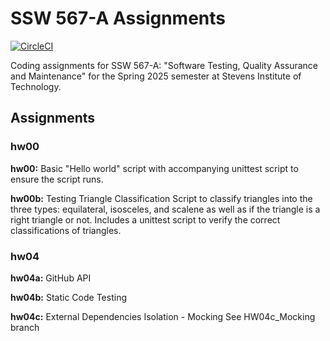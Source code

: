 # SSW 567-A Assignments
[![CircleCI](https://dl.circleci.com/status-badge/img/circleci/YBMEBAqhQKNrvTPDbdRbap/Uzcx6xoX9zwJYNYQd7TPgS/tree/main.svg?style=svg)](https://dl.circleci.com/status-badge/redirect/circleci/YBMEBAqhQKNrvTPDbdRbap/Uzcx6xoX9zwJYNYQd7TPgS/tree/main)

Coding assignments for SSW 567-A: "Software Testing, Quality Assurance and Maintenance" for the Spring 2025 semester at Stevens Institute of Technology.

## Assignments
### hw00
**hw00:** Basic "Hello world" script with accompanying unittest script to ensure the script runs.

**hw00b:** Testing Triangle Classification
Script to classify triangles into the three types: equilateral, isosceles, and scalene as well as if the triangle is a right triangle or not. Includes a unittest script to verify the correct classifications of triangles.

### hw04
**hw04a:** GitHub API

**hw04b:** Static Code Testing

**hw04c:** External Dependencies Isolation - Mocking
See HW04c_Mocking branch